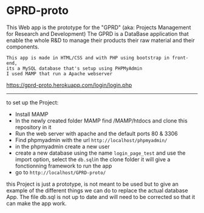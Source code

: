# GPRD-proto
This Web app is the prototype for the "GPRD" (aka: Projects Management for Research and Development)
The GPRD is a DataBase application that enable the whole R&D to manage their products their raw material and their components.
```
This app is made in HTML/CSS and with PHP using bootstrap in front-end,
its a MySQL database that's setup using PHPMyAdmin
I used MAMP that run a Apache webserver 
```
https://gprd-proto.herokuapp.com/login/login.php

*** 
to set up the Project:

* Install MAMP
* In the newly created folder MAMP find /MAMP/htdocs and clone this repository in it
* Run the web server with apache and the default ports 80 & 3306
* Find phpmyadmin with the url `http://localhost/phpmyadmin/`
* in the phpmyadmin create a new user 
* create a new database using the name `login_page_test` and use the import option, select the `db.sql`in the clone folder
it will give a fonctionning framework to run the app
* go to `http://localhost/GPRD-proto/`

this Project is just a prototype, is not meant to be used but to give an example of the different things we can do to replace the actual database App.
The file db.sql is not up to date and will need to be corrected so that it can make the app work.
